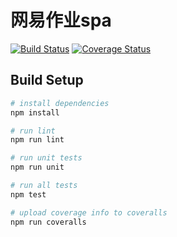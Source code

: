 # 网易作业spa

[![Build Status](https://travis-ci.org/dingwufu/wang-spa.svg?branch=feature%2Fci)](https://travis-ci.org/dingwufu/wang-spa)
[![Coverage Status](https://coveralls.io/repos/github/dingwufu/wang-spa/badge.svg?branch=feature%2Fci)](https://coveralls.io/github/dingwufu/wang-spa?branch=feature%2Fci)

## Build Setup

``` bash
# install dependencies
npm install

# run lint
npm run lint

# run unit tests
npm run unit

# run all tests
npm test

# upload coverage info to coveralls
npm run coveralls
```
